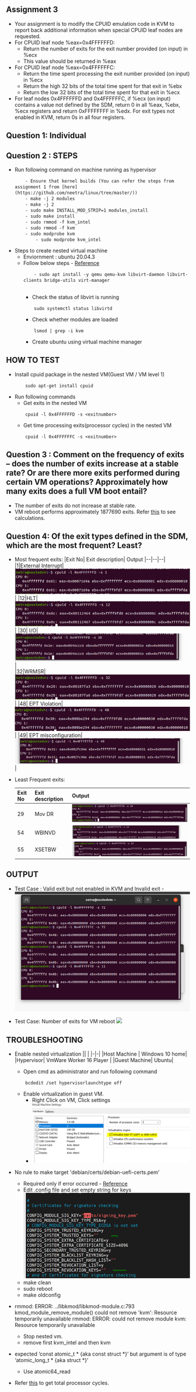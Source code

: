 ## Assignment 3
- Your assignment is to modify the CPUID emulation code in KVM to report back additional information when special CPUID leaf nodes are requested.
- For CPUID leaf node %eax=0x4FFFFFFD:
	- Return the number of exits for the exit number provided (on input) in %ecx
	- This value should be returned in %eax 
- For CPUID leaf node %eax=0x4FFFFFFC:
	- Return the time spent processing the exit number provided (on input) in %ecx
	- Return the high 32 bits of the total time spent for that exit in %ebx
	- Return the low 32 bits of the total time spent for that exit in %ecx
- For leaf nodes 0x4FFFFFFD and 0x4FFFFFFC, if %ecx (on input) contains a value not defined by the 
  SDM, return 0 in all %eax, %ebx, %ecx registers and return 0xFFFFFFFF in %edx. For exit types not 
  enabled in KVM, return 0s in all four registers.
## Question 1: Individual
## Question 2 : STEPS
-  Run following command on machine running as hypervisor
    ```
	    - Ensure that kernel builds (You can refer the steps from assignment 1 from [here](https://github.com/neetra/linux/tree/master/))
	    - make -j 2 modules
	    - make -j 2
	    - sudo make INSTALL_MOD_STRIP=1 modules_install
	    - sudo make install
	    - sudo rmmod -f kvm_intel
	    - sudo rmmod -f kvm
   	    - sudo modprobe kvm
            - sudo modprobe kvm_intel	

    ```
- Steps to create nested virtual machine
	- Enviornment : ubuntu 20.04.3
	- Follow below steps - [Reference](https://www.tecmint.com/install-kvm-on-ubuntu/)
		```
			- sudo apt install -y qemu qemu-kvm libvirt-daemon libvirt-clients bridge-utils virt-manager
			
		```
		- Check the status of libvirt is running
		```
			sudo systemctl status libvirtd
		```
		- Check whether modules are loaded
		```
			lsmod | grep -i kvm
		```
		- Create ubuntu using virtual machine manager

## HOW TO TEST
- Install cpuid package in the nested VM(Guest VM / VM level 1)
	```
		sudo apt-get install cpuid
	```
- Run following commands
	-  Get  exits in the nested VM
	```
		cpuid -l 0x4FFFFFFD -s <exitnumber>	
	```
	-  Get  time processing exits(processor cycles) in the nested VM
	```
		cpuid -l 0x4FFFFFFC -s <exitnumber>

## Question 3 : Comment on the frequency of exits – does the number of exits increase at a stable rate? Or are there more exits performed during certain VM operations? Approximately how many exits does a full VM boot entail?
- The number of exits do not increase at stable rate.
- VM reboot performs approximately 1877690 exits. Refer [this](https://github.com/neetra/linux/tree/assignment3#output) to see calculations.

## Question 4:  Of the exit types defined in the SDM, which are the most frequent? Least?
- Most frequent exits:
	|Exit No| Exit description| Output
	|--|--|--|
	|1|External Interrupt|![](ass3/Externalinterrupt.png)|
	|12|HLT|![](ass3/HLT.png)|
	|30| I/O|![](ass3/IO.png)|	
	|32|WRMSR|![](ass3/WRMSR.png)|
	|48| EPT Violation|![](ass3/EPTViolation.png)|
	|49| EPT misconfiguration|![](ass3/EPTMisconfiguration.png)|
- Least Frequent exits:
	
	|Exit No| Exit description| Output
	|--|--|--|
	|29|Mov DR|![](ass3/MovDR.png)|
	|54|WBINVD|![](ass3/WBINVD.png)|
	|55|XSETBW|![](ass3/XSETBW.png)|
## OUTPUT
   - Test Case : Valid exit but not enabled in KVM and Invalid exit
	- ![](ass3/CornerCase.png)
 

   - Test Case: Number of exits for VM reboot
	![](https://github.com/neetra/linux/blob/netra/assignment2/cmpe283_a2_output/totalexitsonreboot.png)
## TROUBLESHOOTING
- Enable nested virtualization
    || |
    |-|-|
    |Host Machine | Windows 10 home|
    |Hypervisor|  VmWare Worker 16 Player |
    |Guest Machine| Ubuntu|
    - Open cmd as administrator and run following command
    ```
        bcdedit /set hypervisorlaunchtype off

    ```
    - Enable virtualization in  guest VM. 
        - Right Click on VM, Click settings
        - ![Enable virtualization](en_v.PNG)

-   No rule to make target 'debian/certs/debian-uefi-certs.pem'     
    - Required only if error occurred - [Reference](https://stackoverflow.com/questions/67670169/compiling-kernel-gives-error-no-rule-to-make-target-debian-certs-debian-uefi-ce)
    - Edit .config file and set empty string for keys
        ![Enable virtualization](emp_keys.PNG)
    - make clean
    - sudo reboot
    - make oldconfig 
-   rmmod: ERROR: ../libkmod/libkmod-module.c:793 kmod_module_remove_module() could not remove 'kvm': Resource temporarily unavailable
    rmmod: ERROR: could not remove module kvm: Resource temporarily unavailable
	- Stop nested vm.
	- remove first kvm_intel and then kvm
-  expected ‘const atomic_t * {aka const struct <anonymous> *}’ but argument is of type ‘atomic_long_t * {aka struct <anonymous> *}’
    - Use atomic64_read
-  Refer [this](https://stackoverflow.com/questions/13772567/how-to-get-the-cpu-cycle-count-in-x86-64-from-c) to get total processor cycles.
 		       
    
    



     

